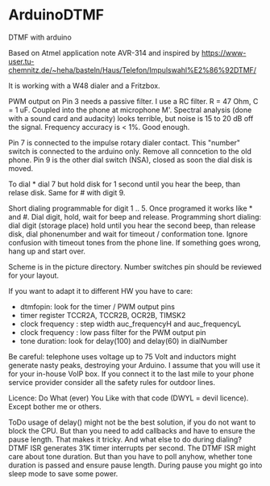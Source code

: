 # ArduinoDTMF
DTMF with arduino 

Based on Atmel application note AVR-314 and inspired by
https://www-user.tu-chemnitz.de/~heha/basteln/Haus/Telefon/Impulswahl%E2%86%92DTMF/

It is working with a W48 dialer and a Fritzbox.

PWM output on Pin 3 needs a passive filter.
I use a RC filter. R = 47 Ohm, C = 1 uF.
Coupled into the phone at microphone M'.
Spectral analysis (done with a sound card and audacity) looks terrible,
but noise is 15 to 20 dB off the signal. Frequency accuracy is < 1%.
Good enough.

Pin 7 is connected to the impulse rotary dialer contact. This "number" switch
is connected to the arduino only. Remove all conncetion to the old phone.
Pin 9 is the other dial switch (NSA), closed as soon the dial disk is moved.

To dial * dial 7 but hold disk for 1 second until you hear the beep, than relase disk.
Same for # with digit 9.

Short dialing programmable for digit 1 .. 5. Once programed it works like * and #.
Dial digit, hold, wait for beep and release.
Programming short dialing: dial digit (storage place) hold until you hear the second beep,
than release disk, dial phonenumber and wait for timeout / conformation tone.
Ignore confusion with timeout tones from the phone line.
If something goes wrong, hang up and start over.

Scheme is in the picture directory. Number switches pin should be reviewed for your layout.

If you want to adapt it to different HW you have to care:
- dtmfopin: look for the timer / PWM output pins
- timer register TCCR2A, TCCR2B, OCR2B, TIMSK2
- clock frequency : step width auc_frequencyH and auc_frequencyL
- clock frequency : low pass filter for the PWM output pin
- tone duration: look for delay(100) and delay(60) in dialNumber

Be careful: telephone uses voltage up to 75 Volt and inductors might generate nasty peaks, destroying your Arduino. I assume that you will use it for your in-house VoIP box.
If you connect it to the last mile to your phone service provider consider all the safety rules for outdoor lines.

Licence:
Do What (ever) You Like with that code (DWYL = devil licence). Except bother me or others.

ToDo
usage of delay() might not be the best solution, if you do not want to block the CPU.
But than you need to add callbacks and have to ensure the pause length. That makes it
tricky. 
And what else to do during dialing? DTMF ISR generates 31K timer interrupts per second.
The DTMF ISR might care about tone duration. But than you have to poll anyhow, whether 
tone duration is passed and ensure pause length.
During pause you might go into sleep mode to save some power.



